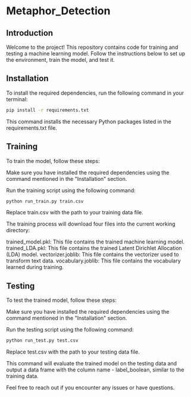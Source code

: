 # Metaphor_Detection

## Introduction

Welcome to the project! This repository contains code for training and testing a machine learning model. Follow the instructions below to set up the environment, train the model, and test it.

## Installation

To install the required dependencies, run the following command in your terminal:

```bash
pip install -r requirements.txt
```

This command installs the necessary Python packages listed in the requirements.txt file.

## Training
To train the model, follow these steps:

Make sure you have installed the required dependencies using the command mentioned in the "Installation" section.

Run the training script using the following command:

```bash
python run_train.py train.csv
```

Replace train.csv with the path to your training data file.

The training process will download four files into the current working directory:

trained_model.pkl: This file contains the trained machine learning model.
trained_LDA.pkl: This file contains the trained Latent Dirichlet Allocation (LDA) model.
vectorizer.joblib: This file contains the vectorizer used to transform text data.
vocabulary.joblib: This file contains the vocabulary learned during training.

## Testing
To test the trained model, follow these steps:

Make sure you have installed the required dependencies using the command mentioned in the "Installation" section.

Run the testing script using the following command:

```bash
python run_test.py test.csv
```
Replace test.csv with the path to your testing data file.

This command will evaluate the trained model on the testing data and output a data frame with the column name - label_boolean, similar to the training data.

Feel free to reach out if you encounter any issues or have questions. 

